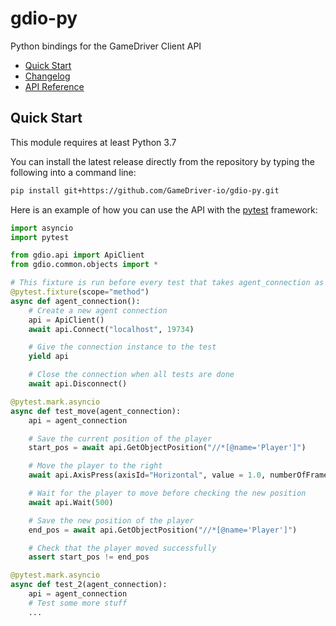 # gdio-py

Python bindings for the GameDriver Client API

- [Quick Start](#quick-start)
- [Changelog](CHANGELOG.md)
- [API Reference](docs/ApiClient_Reference.md)

## Quick Start

This module requires at least Python 3.7

You can install the latest release directly from the repository by typing the following into a command line:

```bash
pip install git+https://github.com/GameDriver-io/gdio-py.git
```

Here is an example of how you can use the API with the [pytest](https://docs.pytest.org/en/latest/getting-started.html) framework:

```py
import asyncio
import pytest

from gdio.api import ApiClient
from gdio.common.objects import *

# This fixture is run before every test that takes agent_connection as an argument
@pytest.fixture(scope="method")
async def agent_connection():
    # Create a new agent connection
    api = ApiClient()
    await api.Connect("localhost", 19734)

    # Give the connection instance to the test
    yield api

    # Close the connection when all tests are done
    await api.Disconnect()

@pytest.mark.asyncio
async def test_move(agent_connection):
    api = agent_connection

    # Save the current position of the player
    start_pos = await api.GetObjectPosition("//*[@name='Player']")

    # Move the player to the right
    await api.AxisPress(axisId="Horizontal", value = 1.0, numberOfFrames = 100)

    # Wait for the player to move before checking the new position
    await api.Wait(500)

    # Save the new position of the player
    end_pos = await api.GetObjectPosition("//*[@name='Player']")

    # Check that the player moved successfully
    assert start_pos != end_pos

@pytest.mark.asyncio
async def test_2(agent_connection):
    api = agent_connection
    # Test some more stuff
    ...
```
